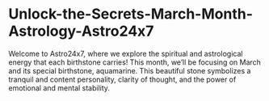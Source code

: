 # Unlock-the-Secrets-March-Month-Astrology-Astro24x7
Welcome to Astro24x7, where we explore the spiritual and astrological energy that each birthstone carries! This month, we’ll be focusing on March and its special birthstone, aquamarine. This beautiful stone symbolizes a tranquil and content personality, clarity of thought, and the power of emotional and mental stability.

